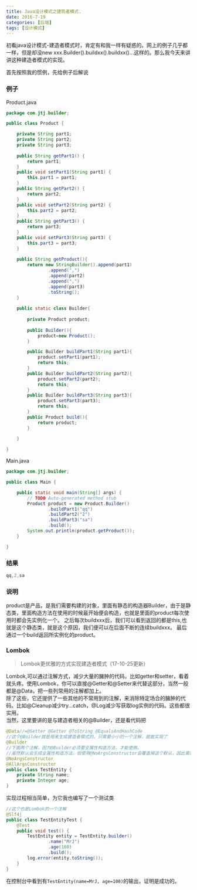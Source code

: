 ```yaml
---
title: Java设计模式之建筑者模式.
date: 2016-7-19
categories: [后端]
tags: [设计模式]
---
```

初看java设计模式-建造者模式时，肯定有和我一样有疑惑的。网上的例子几乎都一样，但是却没new xxx.Builder().buildxx().buildxx()...这样的。那么我今天来讲讲这种建造者模式的实现。

首先按照我的惯例，先给例子后解说

### 例子

Product.java
<!-- more -->
```java
package com.jtj.builder;

public class Product {

	private String part1;
	private String part2;
	private String part3;
	
	public String getPart1() {
		return part1;
	}
	public void setPart1(String part1) {
		this.part1 = part1;
	}
	public String getPart2() {
		return part2;
	}
	public void setPart2(String part2) {
		this.part2 = part2;
	}
	public String getPart3() {
		return part3;
	}
	public void setPart3(String part3) {
		this.part3 = part3;
	}
	
	public String getProduct(){
		return new StringBuilder().append(part1)
				.append(",")
				.append(part2)
				.append(",")
				.append(part3)
				.toString();
	}
	
	public static class Builder{
		
		private Product product;
		
		public Builder(){
			product=new Product();
		}

		public Builder buildPart1(String part1){
			product.setPart1(part1);
			return this;
		}
		public Builder buildPart2(String part2){
			product.setPart2(part2);
			return this;
		}
		public Builder buildPart3(String part3){
			product.setPart3(part3);
			return this;
		}
		public Product build(){
			return product;
		}
		
	}

}
```
Main.java
```java
package com.jtj.builder;

public class Main {

	public static void main(String[] args) {
		// TODO Auto-generated method stub
		Product product = new Product.Builder()
		        .buildPart1("qq")
				.buildPart2("2")
				.buildPart3("sa")
				.build();
		System.out.println(product.getProduct());
	}

}
```

### 结果

```java
qq,2,sa
```

### 说明
product是产品，是我们需要构建的对象，里面有静态的构造器Builder，由于是静态类，里面构造方法在使用的时候最开始便会构造，也就是里面的product每次使用时都会先实例化一个。
之后每次buildxxx后，我们可以看到返回的都是this,也就是这个静态类，就是这个原因，我们便可以在后面不断的连续buildxxx。
最后通过一个build返回所实例化的product。  

### Lombok

> Lombok更优雅的方式实现建造者模式（17-10-25更新）

Lombok,可以通过注解方式，减少大量的臃肿的代码。比如getter和setter，看着就头疼。使用Lombok，你可以直接@Getter和@Setter来代替这部分，当然一般都是@Data，把一些列常用的注解都加上。   
除了这些，它还提供了一些其他的不常用到的注解，来消除特定场合的臃肿的代码。比如@Cleanup减少try...catch，@Log减少写获取log实例的代码。这些都很实用。   
当然，这里要讲的是与建造者相关的@Builder，还是看代码把    
```java
@Data//=@Setter @Getter @ToString @EqualsAndHashCode
//这个@Builder就是用来生成建造者模式的，只需要小小的一个注解，就能实现了
@Builder
//下面两个注解，因为@Builder必须要全属性构造方法，才能使用。
//虽然默认会生成全属性构造方法，但使用@NoArgsConstructor会覆盖掉这个默认，因此需要添加@AllArgsConstructor
@NoArgsConstructor
@AllArgsConstructor
public class TestEntity {
    private String name;
    private Integer age;
}
```
实现过程相当简单，为它我也编写了一个测试类    
```java
//这个也是Lombok的一个注解
@Slf4j
public class TestEntityTest {
    @Test
    public void test() {
        TestEntity entity = TestEntity.builder()
                .name("MrJ")
                .age(100)
                .build();
        log.error(entity.toString());
    }
}
```
在控制台中看到有`TestEntity(name=MrJ, age=100)`的输出，证明是成功的。